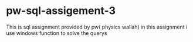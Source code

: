 # pw-sql-assigement-3
This is sql assignment provided by pw( physics wallah) in this assignment i use windows function to solve the querys
